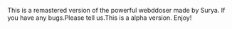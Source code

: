 This is a remastered version of the powerful webddoser made by Surya. 
If you have any bugs.Please tell us.This is a alpha version. 
Enjoy!